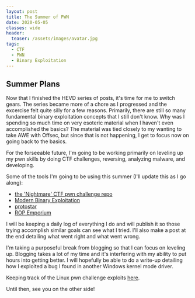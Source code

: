 ```yaml
---
layout: post
title: The Summer of PWN
date: 2020-05-05
classes: wide
header:
  teaser: /assets/images/avatar.jpg
tags:
  - CTF
  - PWN
  - Binary Exploitation
---
```


## Summer Plans
Now that I finished the HEVD series of posts, it's time for me to switch gears. The series became more of a chore as I progressed and the excercise felt quite silly for a few reasons. Primarily, there are still so many fundamental binary exploitation concepts that I still don't know. Why was I spending so much time on very esoteric material when I haven't even accomplished the basics? The material was tied closely to my wanting to take AWE with Offsec, but since that is not happening, I get to focus now on going back to the basics.

For the forseeable future, I'm going to be working primarily on leveling up my pwn skills by doing CTF challenges, reversing, analyzing malware, and developing. 

Some of the tools I'm going to be using this summer (I'll update this as I go along):
+ [the 'Nightmare' CTF pwn challenge repo](https://github.com/guyinatuxedo/nightmare)
+ [Modern Binary Exploitation](https://github.com/RPISEC/MBE)
+ [protostar](https://exploit-exercises.lains.space/protostar/)
+ [ROP Emporium](https://ropemporium.com/)

I will be keeping a daily log of everything I do and will publish it so those trying accomplish similar goals can see what I tried. I'll also make a post at the end detailing what went right and what went wrong.

I'm taking a purposeful break from blogging so that I can focus on leveling up. Blogging takes a lot of my time and it's interfering with my ability to put hours into getting better. I will hopefully be able to do a write-up detailing how I exploited a bug I found in another Windows kernel mode driver.

Keeping track of the Linux pwn challenge exploits [here](https://github.com/h0mbre/Summer_of_PWN). 

Until then, see you on the other side!
